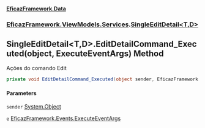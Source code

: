 #### [EficazFramework.Data](EficazFrameworkData.md 'EficazFramework Data')
### [EficazFramework.ViewModels.Services](EficazFrameworkData.md#EficazFramework.ViewModels.Services 'EficazFramework.ViewModels.Services').[SingleEditDetail&lt;T,D&gt;](EficazFramework.ViewModels.Services/SingleEditDetail_T,D_.md 'EficazFramework.ViewModels.Services.SingleEditDetail<T,D>')

## SingleEditDetail<T,D>.EditDetailCommand_Executed(object, ExecuteEventArgs) Method

Ações do comando Edit

```csharp
private void EditDetailCommand_Executed(object sender, EficazFramework.Events.ExecuteEventArgs e);
```
#### Parameters

<a name='EficazFramework.ViewModels.Services.SingleEditDetail_T,D_.EditDetailCommand_Executed(object,EficazFramework.Events.ExecuteEventArgs).sender'></a>

`sender` [System.Object](https://docs.microsoft.com/en-us/dotnet/api/System.Object 'System.Object')

<a name='EficazFramework.ViewModels.Services.SingleEditDetail_T,D_.EditDetailCommand_Executed(object,EficazFramework.Events.ExecuteEventArgs).e'></a>

`e` [EficazFramework.Events.ExecuteEventArgs](https://docs.microsoft.com/en-us/dotnet/api/EficazFramework.Events.ExecuteEventArgs 'EficazFramework.Events.ExecuteEventArgs')